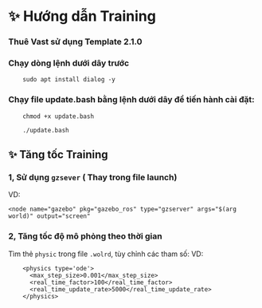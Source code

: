 # ✨ Hướng dẫn Training
### Thuê Vast sử dụng Template 2.1.0
### Chạy dòng lệnh dưới dây trước
```
    sudo apt install dialog -y
```
### Chạy file update.bash bằng lệnh dưới dây để tiến hành cài đặt:
```
    chmod +x update.bash
```
```
    ./update.bash
```
## ✨ Tăng tốc Training
### 1, Sử dụng `gzsever` ( Thay trong file launch)
VD:
```
<node name="gazebo" pkg="gazebo_ros" type="gzserver" args="$(arg world)" output="screen"
```
### 2, Tăng tốc độ mô phỏng theo thời gian
Tìm thẻ `physic` trong file `.wolrd`, tùy chỉnh các tham số:
VD:
```
    <physics type='ode'>
      <max_step_size>0.001</max_step_size>
      <real_time_factor>100</real_time_factor>
      <real_time_update_rate>5000</real_time_update_rate>
    </physics>
```
